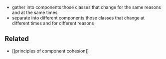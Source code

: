 - gather into components those classes that change for the same reasons and at the same times
- separate into different components those classes that change at different times and for different reasons
## Related
- [[principles of component cohesion]]